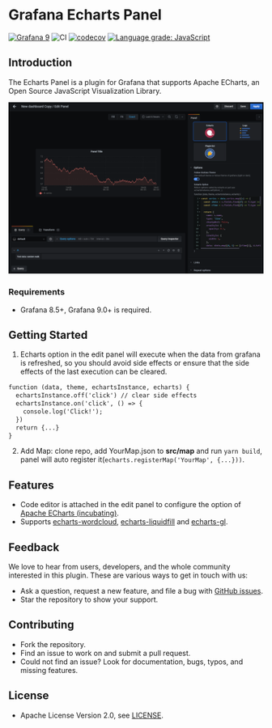 # Grafana Echarts Panel

[![Grafana 9](https://img.shields.io/badge/Grafana-9-orange)](https://www.grafana.com)
![CI](https://github.com/volkovlabs/volkovlabs-echarts-panel/workflows/CI/badge.svg)
[![codecov](https://codecov.io/gh/VolkovLabs/volkovlabs-echarts-panel/branch/main/graph/badge.svg?token=0m6f0ktUar)](https://codecov.io/gh/VolkovLabs/volkovlabs-echarts-panel)
[![Language grade: JavaScript](https://img.shields.io/lgtm/grade/javascript/g/VolkovLabs/volkovlabs-echarts-panel.svg?logo=lgtm&logoWidth=18)](https://lgtm.com/projects/g/VolkovLabs/volkovlabs-echarts-panel/context:javascript)

## Introduction

The Echarts Panel is a plugin for Grafana that supports Apache ECharts, an Open Source JavaScript Visualization Library.

![screenshot](https://github.com/Billiballa/bilibala-echarts-panel/raw/master/src/img/screenshot.png)

### Requirements

- Grafana 8.5+, Grafana 9.0+ is required.

## Getting Started

1. Echarts option in the edit panel will execute when the data from grafana is refreshed, so you should avoid side effects or ensure that the side effects of the last execution can be cleared.

```
function (data, theme, echartsInstance, echarts) {
  echartsInstance.off('click') // clear side effects
  echartsInstance.on('click', () => {
    console.log('Click!');
  })
  return {...}
}
```

2. Add Map: clone repo, add YourMap.json to **src/map** and run `yarn build`, panel will auto register it(`echarts.registerMap('YourMap', {...}))`.

## Features

- Code editor is attached in the edit panel to configure the option of [Apache ECharts (incubating)](https://github.com/apache/incubator-echarts).
- Supports [echarts-wordcloud](https://github.com/ecomfe/echarts-wordcloud), [echarts-liquidfill](https://github.com/ecomfe/echarts-liquidfill) and [echarts-gl](https://github.com/ecomfe/echarts-gl).

## Feedback

We love to hear from users, developers, and the whole community interested in this plugin. These are various ways to get in touch with us:

- Ask a question, request a new feature, and file a bug with [GitHub issues](https://github.com/volkovlabs/volkovlabs-echarts-panel/issues/new/choose).
- Star the repository to show your support.

## Contributing

- Fork the repository.
- Find an issue to work on and submit a pull request.
- Could not find an issue? Look for documentation, bugs, typos, and missing features.

## License

- Apache License Version 2.0, see [LICENSE](https://github.com/volkovlabs/volkovlabs-echarts-panel/blob/main/LICENSE).
